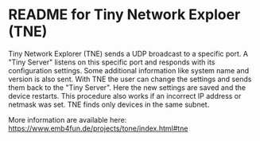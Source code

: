 # README for Tiny Network Exploer (TNE)
Tiny Network Explorer (TNE) sends a UDP broadcast to a specific port. A "Tiny Server"
listens on this specific port and responds with its configuration settings. Some additional
information like system name and version is also sent. With TNE the user can change the
settings and sends them back to the "Tiny Server". Here the new settings are saved and
the device restarts. This procedure also works if an incorrect IP address or netmask was
set. TNE finds only devices in the same subnet.

More information are available here: https://www.emb4fun.de/projects/tone/index.html#tne
